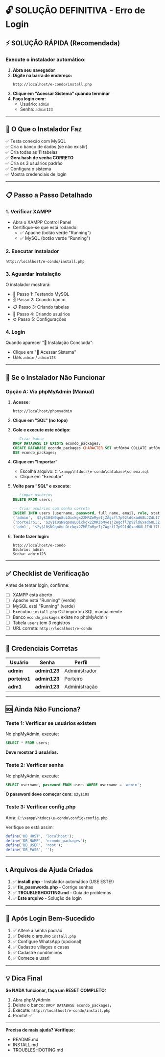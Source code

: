 # 🔓 SOLUÇÃO DEFINITIVA - Erro de Login

## ⚡ SOLUÇÃO RÁPIDA (Recomendada)

### **Execute o instalador automático:**

1. **Abra seu navegador**
2. **Digite na barra de endereço:**
   ```
   http://localhost/e-condo/install.php
   ```
3. **Clique em "Acessar Sistema" quando terminar**
4. **Faça login com:**
   - Usuário: `admin`
   - Senha: `admin123`

---

## 🎯 O Que o Instalador Faz

✅ Testa conexão com MySQL  
✅ Cria o banco de dados (se não existir)  
✅ Cria todas as 11 tabelas  
✅ **Gera hash de senha CORRETO**  
✅ Cria os 3 usuários padrão  
✅ Configura o sistema  
✅ Mostra credenciais de login  

---

## 📋 Passo a Passo Detalhado

### **1. Verificar XAMPP**
- Abra o XAMPP Control Panel
- Certifique-se que está rodando:
  - ✅ Apache (botão verde "Running")
  - ✅ MySQL (botão verde "Running")

### **2. Executar Instalador**
```
http://localhost/e-condo/install.php
```

### **3. Aguardar Instalação**
O instalador mostrará:
- 📡 Passo 1: Testando MySQL
- 🗄️ Passo 2: Criando banco
- 📋 Passo 3: Criando tabelas
- 👥 Passo 4: Criando usuários
- ⚙️ Passo 5: Configurações

### **4. Login**
Quando aparecer "🎉 Instalação Concluída":
- Clique em "🚀 Acessar Sistema"
- Use: `admin` / `admin123`

---

## 🔧 Se o Instalador Não Funcionar

### **Opção A: Via phpMyAdmin (Manual)**

1. **Acesse:**
   ```
   http://localhost/phpmyadmin
   ```

2. **Clique em "SQL" (no topo)**

3. **Cole e execute este código:**
   ```sql
   -- Criar banco
   DROP DATABASE IF EXISTS econdo_packages;
   CREATE DATABASE econdo_packages CHARACTER SET utf8mb4 COLLATE utf8mb4_unicode_ci;
   USE econdo_packages;
   ```

4. **Clique em "Importar"**
   - Escolha arquivo: `C:\xampp\htdocs\e-condo\database\schema.sql`
   - Clique em "Executar"

5. **Volte para "SQL" e execute:**
   ```sql
   -- Limpar usuários
   DELETE FROM users;
   
   -- Criar usuários com senha correta
   INSERT INTO users (username, password, full_name, email, role, status) VALUES
   ('admin', '$2y$10$N9qo8uLOickgx2ZMRZoMyeIjZAgcfl7p92ldGxad68LJZdL17lhqe', 'Administrador do Sistema', 'admin@econdo.com', 'admin', 'ativo'),
   ('porteiro1', '$2y$10$N9qo8uLOickgx2ZMRZoMyeIjZAgcfl7p92ldGxad68LJZdL17lhqe', 'Porteiro Principal', 'porteiro@econdo.com', 'porteiro', 'ativo'),
   ('adm1', '$2y$10$N9qo8uLOickgx2ZMRZoMyeIjZAgcfl7p92ldGxad68LJZdL17lhqe', 'Administração Interna', 'administracao@econdo.com', 'administracao', 'ativo');
   ```

6. **Tente fazer login:**
   ```
   http://localhost/e-condo
   Usuário: admin
   Senha: admin123
   ```

---

## ✅ Checklist de Verificação

Antes de tentar login, confirme:

- [ ] XAMPP está aberto
- [ ] Apache está "Running" (verde)
- [ ] MySQL está "Running" (verde)
- [ ] Executou `install.php` OU importou SQL manualmente
- [ ] Banco `econdo_packages` existe no phpMyAdmin
- [ ] Tabela `users` tem 3 registros
- [ ] URL correta: `http://localhost/e-condo`

---

## 🎯 Credenciais Corretas

| Usuário | Senha | Perfil |
|---------|-------|--------|
| **admin** | **admin123** | Administrador |
| **porteiro1** | **admin123** | Porteiro |
| **adm1** | **admin123** | Administração |

---

## 🆘 Ainda Não Funciona?

### **Teste 1: Verificar se usuários existem**

No phpMyAdmin, execute:
```sql
SELECT * FROM users;
```

**Deve mostrar 3 usuários.**

### **Teste 2: Verificar senha**

No phpMyAdmin, execute:
```sql
SELECT username, password FROM users WHERE username = 'admin';
```

**O password deve começar com:** `$2y$10$`

### **Teste 3: Verificar config.php**

Abra: `C:\xampp\htdocs\e-condo\config\config.php`

Verifique se está assim:
```php
define('DB_HOST', 'localhost');
define('DB_NAME', 'econdo_packages');
define('DB_USER', 'root');
define('DB_PASS', '');
```

---

## 📞 Arquivos de Ajuda Criados

1. ✅ **install.php** - Instalador automático (USE ESTE!)
2. ✅ **fix_passwords.php** - Corrige senhas
3. ✅ **TROUBLESHOOTING.md** - Guia de problemas
4. ✅ **Este arquivo** - Solução de login

---

## 🎉 Após Login Bem-Sucedido

1. ✅ Altere a senha padrão
2. ✅ Delete o arquivo `install.php`
3. ✅ Configure WhatsApp (opcional)
4. ✅ Cadastre villages e casas
5. ✅ Cadastre condôminos
6. ✅ Comece a usar!

---

## 💡 Dica Final

**Se NADA funcionar, faça um RESET COMPLETO:**

1. Abra phpMyAdmin
2. Delete o banco: `DROP DATABASE econdo_packages;`
3. Execute: `http://localhost/e-condo/install.php`
4. Pronto! ✅

---

**Precisa de mais ajuda? Verifique:**
- README.md
- INSTALL.md
- TROUBLESHOOTING.md
